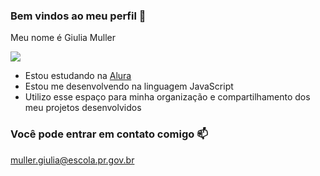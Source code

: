### Bem vindos ao meu perfil 💙
Meu nome é Giulia Muller

![](https://media.tenor.com/gu0vRxat73UAAAAC/stitch-lilo.gif)

- Estou estudando na [Alura](https://www.alura.com.br)
- Estou me desenvolvendo na linguagem JavaScript
- Utilizo esse espaço para minha organização e compartilhamento dos meu projetos desenvolvidos

### Você pode entrar em contato comigo 📫
muller.giulia@escola.pr.gov.br
  
